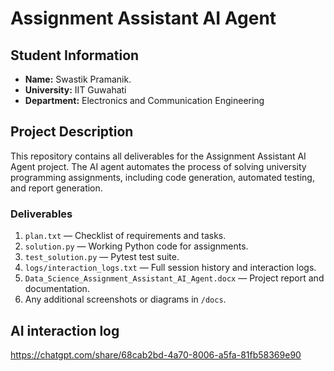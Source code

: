 # Assignment Assistant AI Agent

## Student Information
- **Name:** Swastik Pramanik.  
- **University:** IIT Guwahati
- **Department:** Electronics and Communication Engineering  

## Project Description
This repository contains all deliverables for the Assignment Assistant AI Agent project. The AI agent automates the process of solving university programming assignments, including code generation, automated testing, and report generation.  

### Deliverables
1. `plan.txt` — Checklist of requirements and tasks.  
2. `solution.py` — Working Python code for assignments.  
3. `test_solution.py` — Pytest test suite.  
4. `logs/interaction_logs.txt` — Full session history and interaction logs.  
5. `Data_Science_Assignment_Assistant_AI_Agent.docx` — Project report and documentation.  
6. Any additional screenshots or diagrams in `/docs`.

## AI interaction log

https://chatgpt.com/share/68cab2bd-4a70-8006-a5fa-81fb58369e90

